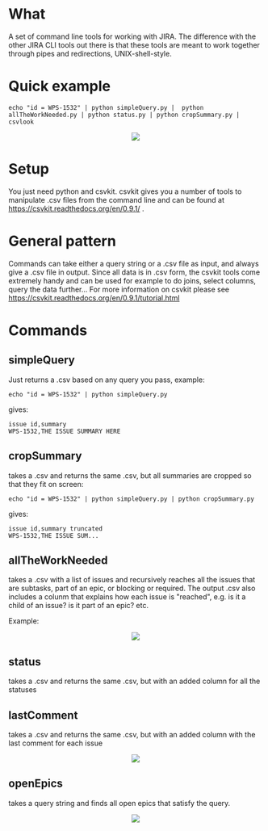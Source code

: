 # What

A set of command line tools for working with JIRA. The difference with the other JIRA CLI tools out there is that these tools are meant to work together through pipes and redirections, UNIX-shell-style.

# Quick example

```echo "id = WPS-1532" | python simpleQuery.py |  python allTheWorkNeeded.py | python status.py | python cropSummary.py | csvlook```

<p align="center">
  <img src="https://raw.githubusercontent.com/davidedc/JIRA-composable-command-line-workflows/master/readme-images/img4.png">
</p>

# Setup
You just need python and csvkit. csvkit gives you a number of tools to manipulate .csv files from the command line and can be found at https://csvkit.readthedocs.org/en/0.9.1/ .

# General pattern
Commands can take either a query string or a .csv file as input, and always give a .csv file in output. Since all data is in .csv form, the csvkit tools come extremely handy and can be used for example to do joins, select columns, query the data further... For more information on csvkit please see https://csvkit.readthedocs.org/en/0.9.1/tutorial.html

# Commands

## simpleQuery

Just returns a .csv based on any query you pass, example:

```echo "id = WPS-1532" | python simpleQuery.py```

gives:

```issue id,summary```<br>
```WPS-1532,THE ISSUE SUMMARY HERE```

## cropSummary

takes a .csv and returns the same .csv, but all summaries are cropped so that they fit on screen:

```echo "id = WPS-1532" | python simpleQuery.py | python cropSummary.py ```

gives:

```issue id,summary truncated```<br>
```WPS-1532,THE ISSUE SUM...```

## allTheWorkNeeded

takes a .csv with a list of issues and recursively reaches all the issues that are subtasks, part of an epic, or blocking or required. The output .csv also includes a colunm that explains how each issue is "reached", e.g. is it a child of an issue? is it part of an epic? etc.

Example:

<p align="center">
  <img src="https://raw.githubusercontent.com/davidedc/JIRA-composable-command-line-workflows/master/readme-images/img1.png">
</p>


## status

takes a .csv and returns the same .csv, but with an added column for all the statuses

## lastComment

takes a .csv and returns the same .csv, but with an added column with the last comment for each issue

<p align="center">
  <img src="https://raw.githubusercontent.com/davidedc/JIRA-composable-command-line-workflows/master/readme-images/img2.png">
</p>

## openEpics

takes a query string and finds all open epics that satisfy the query.

<p align="center">
  <img src="https://raw.githubusercontent.com/davidedc/JIRA-composable-command-line-workflows/master/readme-images/img3.png">
</p>
